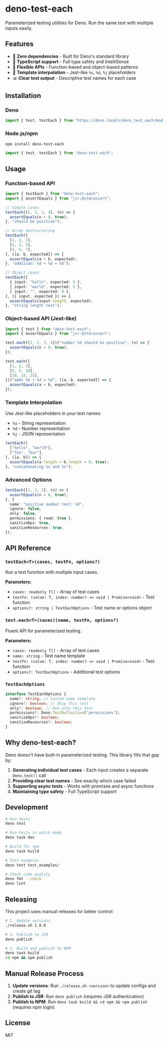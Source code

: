 # deno-test-each

Parameterized testing utilities for Deno. Run the same test with multiple inputs
easily.

## Features

- 🚀 **Zero dependencies** - Built for Deno's standard library
- 📝 **TypeScript support** - Full type safety and IntelliSense
- 🎯 **Flexible APIs** - Function-based and object-based patterns
- 🔧 **Template interpolation** - Jest-like `%s`, `%d`, `%j` placeholders
- 📊 **Clear test output** - Descriptive test names for each case

## Installation

### Deno

```typescript
import { test, testEach } from "https://deno.land/x/deno_test_each/mod.ts";
```

### Node.js/npm

```bash
npm install deno-test-each
```

```typescript
import { test, testEach } from "deno-test-each";
```

## Usage

### Function-based API

```typescript
import { testEach } from "deno-test-each";
import { assertEquals } from "jsr:@std/assert";

// Simple cases
testEach([1, 2, 3, 4], (n) => {
  assertEquals(n > 0, true);
}, "should be positive");

// Array destructuring
testEach([
  [1, 2, 3],
  [2, 3, 5],
  [3, 4, 7],
], ([a, b, expected]) => {
  assertEquals(a + b, expected);
}, "addition: %d + %d = %d");

// Object cases
testEach([
  { input: "hello", expected: 5 },
  { input: "world", expected: 5 },
  { input: "", expected: 0 },
], ({ input, expected }) => {
  assertEquals(input.length, expected);
}, "string length test");
```

### Object-based API (Jest-like)

```typescript
import { test } from "deno-test-each";
import { assertEquals } from "jsr:@std/assert";

test.each([1, 2, 3, 4])("number %d should be positive", (n) => {
  assertEquals(n > 0, true);
});

test.each([
  [1, 2, 3],
  [5, 5, 10],
  [10, 15, 25],
])("adds %d + %d = %d", ([a, b, expected]) => {
  assertEquals(a + b, expected);
});
```

### Template Interpolation

Use Jest-like placeholders in your test names:

- `%s` - String representation
- `%d` - Number representation
- `%j` - JSON representation

```typescript
testEach([
  ["hello", "world"],
  ["foo", "bar"],
], ([a, b]) => {
  assertEquals(a.length + b.length > 0, true);
}, "concatenating %s and %s");
```

### Advanced Options

```typescript
testEach([1, 2, 3], (n) => {
  assertEquals(n > 0, true);
}, {
  name: "positive number test: %d",
  ignore: false,
  only: false,
  permissions: { read: true },
  sanitizeOps: true,
  sanitizeResources: true,
});
```

## API Reference

### `testEach<T>(cases, testFn, options?)`

Run a test function with multiple input cases.

**Parameters:**

- `cases: readonly T[]` - Array of test cases
- `testFn: (value: T, index: number) => void | Promise<void>` - Test function
- `options?: string | TestEachOptions` - Test name or options object

### `test.each<T>(cases)(name, testFn, options?)`

Fluent API for parameterized testing.

**Parameters:**

- `cases: readonly T[]` - Array of test cases
- `name: string` - Test name template
- `testFn: (value: T, index: number) => void | Promise<void>` - Test function
- `options?: TestEachOptions` - Additional test options

### `TestEachOptions`

```typescript
interface TestEachOptions {
  name?: string; // Custom name template
  ignore?: boolean; // Skip this test
  only?: boolean; // Run only this test
  permissions?: Deno.TestDefinition["permissions"];
  sanitizeOps?: boolean;
  sanitizeResources?: boolean;
}
```

## Why deno-test-each?

Deno doesn't have built-in parameterized testing. This library fills that gap
by:

1. **Generating individual test cases** - Each input creates a separate
   `Deno.test()` call
2. **Providing clear test names** - See exactly which case failed
3. **Supporting async tests** - Works with promises and async functions
4. **Maintaining type safety** - Full TypeScript support

## Development

```bash
# Run tests
deno test

# Run tests in watch mode  
deno task dev

# Build for npm
deno task build

# Test examples
deno test test_examples/

# Check code quality
deno fmt --check
deno lint
```

## Releasing

This project uses manual releases for better control:

```bash
# 1. Update versions
./release.sh 1.0.0

# 2. Publish to JSR
deno publish

# 3. Build and publish to NPM
deno task build
cd npm && npm publish
```

## Manual Release Process

1. **Update versions**: Run `./release.sh <version>` to update configs and create git tag
2. **Publish to JSR**: Run `deno publish` (requires JSR authentication)
3. **Publish to NPM**: Run `deno task build && cd npm && npm publish` (requires npm login)

## License

MIT
